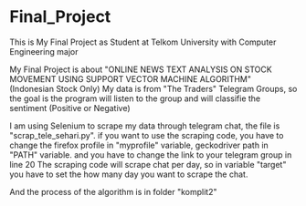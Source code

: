 # Final_Project

This is My Final Project as Student at Telkom University with Computer Engineering major

My Final Project is about "ONLINE NEWS TEXT ANALYSIS ON STOCK MOVEMENT USING SUPPORT VECTOR MACHINE ALGORITHM" (Indonesian Stock Only)
My data is from "The Traders" Telegram Groups, so the goal is the program will listen to the group and will classifie the sentiment (Positive or Negative)

I am using Selenium to scrape my data through telegram chat, the file is "scrap_tele_sehari.py".
if you want to use the scraping code, you have to change the firefox profile in "myprofile" variable, geckodriver path in "PATH" variable.
and you have to change the link to your telegram group in line 20
The scraping code will scrape chat per day, so in variable "target" you have to set the how many day you want to scrape the chat.

And the process of the algorithm is in folder "komplit2"

